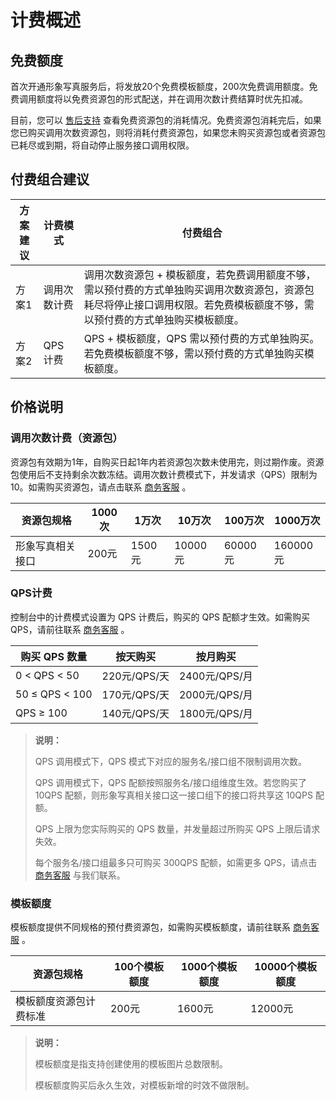 # 计费概述

## 免费额度

首次开通形象写真服务后，将发放20个免费模板额度，200次免费调用额度。免费调用额度将以免费资源包的形式配送，并在调用次数计费结算时优先扣减。

目前，您可以 [售后支持](https://apifox.com/apidoc/shared-8da75c87-bd4c-410e-9e23-9d9d6c69a43f/doc-3643221) 查看免费资源包的消耗情况。免费资源包消耗完后，如果您已购买调用次数资源包，则将消耗付费资源包，如果您未购买资源包或者资源包已耗尽或到期，将自动停止服务接口调用权限。

## 付费组合建议

| 方案建议 | 计费模式     | 付费组合                                                     |
| -------- | ------------ | ------------------------------------------------------------ |
| 方案1    | 调用次数计费 | 调用次数资源包 + 模板额度，若免费调用额度不够，需以预付费的方式单独购买调用次数资源包，资源包耗尽将停止接口调用权限。若免费模板额度不够，需以预付费的方式单独购买模板额度。 |
| 方案2    | QPS 计费     | QPS + 模板额度，QPS 需以预付费的方式单独购买。若免费模板额度不够，需以预付费的方式单独购买模板额度。 |

## 价格说明

### 调用次数计费（资源包）

资源包有效期为1年，自购买日起1年内若资源包次数未使用完，则过期作废。资源包使用后不支持剩余次数冻结。调用次数计费模式下，并发请求（QPS）限制为10。如需购买资源包，请点击联系 [商务客服](https://apifox.com/apidoc/shared-8da75c87-bd4c-410e-9e23-9d9d6c69a43f/doc-3643221) 。

| 资源包规格       | 1000次 | 1万次  | 10万次  | 100万次 | 1000万次 |
| ---------------- | ------ | ------ | ------- | ------- | -------- |
| 形象写真相关接口 | 200元  | 1500元 | 10000元 | 60000元 | 160000元 |

### QPS计费

控制台中的计费模式设置为 QPS 计费后，购买的 QPS 配额才生效。如需购买 QPS，请前往联系 [商务客服](https://apifox.com/apidoc/shared-8da75c87-bd4c-410e-9e23-9d9d6c69a43f/doc-3643221) 。

| 购买 QPS 数量  | 按天购买     | 按月购买      |
| -------------- | ------------ | ------------- |
| 0 < QPS < 50   | 220元/QPS/天 | 2400元/QPS/月 |
| 50 ≤ QPS < 100 | 170元/QPS/天 | 2000元/QPS/月 |
| QPS ≥ 100      | 140元/QPS/天 | 1800元/QPS/月 |

> **说明：**
>
> QPS 调用模式下，QPS 模式下对应的服务名/接口组不限制调用次数。
>
> QPS 调用模式下，QPS 配额按照服务名/接口组维度生效。若您购买了 10QPS 配额，则形象写真相关接口这一接口组下的接口将共享这 10QPS 配额。
>
> QPS 上限为您实际购买的 QPS 数量，并发量超过所购买 QPS 上限后请求失效。
>
> 每个服务名/接口组最多只可购买 300QPS 配额，如需更多 QPS，请点击 [商务客服](https://apifox.com/apidoc/shared-8da75c87-bd4c-410e-9e23-9d9d6c69a43f/doc-3643221) 与我们联系。

### **模板额度**

模板额度提供不同规格的预付费资源包，如需购买模板额度，请前往联系 [商务客服](https://apifox.com/apidoc/shared-8da75c87-bd4c-410e-9e23-9d9d6c69a43f/doc-3643221) 。

| 资源包规格             | 100个模板额度 | 1000个模板额度 | 10000个模板额度 |
| ---------------------- | ------------- | -------------- | --------------- |
| 模板额度资源包计费标准 | 200元         | 1600元         | 12000元         |

> **说明：**
>
> 模板额度是指支持创建使用的模板图片总数限制。
>
> 模板额度购买后永久生效，对模板新增的时效不做限制。


